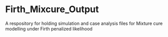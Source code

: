 # Firth_Mixcure_Output
A respository for holding simulation and case analysis files for Mixture cure modelling under Firth penalized likelihood
